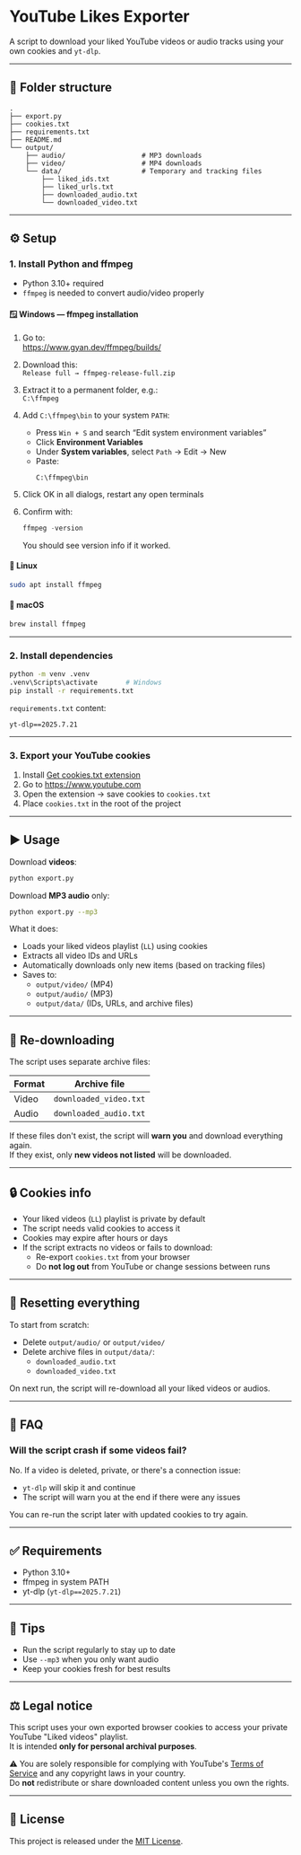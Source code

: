 # YouTube Likes Exporter

A script to download your liked YouTube videos or audio tracks using your own cookies and `yt-dlp`.

---

## 📁 Folder structure

```
.
├── export.py
├── cookies.txt
├── requirements.txt
├── README.md
└── output/
    ├── audio/                   # MP3 downloads
    ├── video/                   # MP4 downloads
    └── data/                    # Temporary and tracking files
        ├── liked_ids.txt
        ├── liked_urls.txt
        ├── downloaded_audio.txt
        └── downloaded_video.txt
```

---

## ⚙️ Setup

### 1. Install Python and ffmpeg

- Python 3.10+ required
- `ffmpeg` is needed to convert audio/video properly

#### 🪟 Windows — ffmpeg installation

1. Go to:  
   https://www.gyan.dev/ffmpeg/builds/

2. Download this:  
   `Release full → ffmpeg-release-full.zip`

3. Extract it to a permanent folder, e.g.:  
   `C:\ffmpeg`

4. Add `C:\ffmpeg\bin` to your system `PATH`:

   - Press `Win + S` and search “Edit system environment variables”
   - Click **Environment Variables**
   - Under **System variables**, select `Path` → Edit → New
   - Paste:
     ```
     C:\ffmpeg\bin
     ```

5. Click OK in all dialogs, restart any open terminals

6. Confirm with:

   ```powershell
   ffmpeg -version
   ```

   You should see version info if it worked.

#### 🐧 Linux

```bash
sudo apt install ffmpeg
```

#### 🍎 macOS

```bash
brew install ffmpeg
```

---

### 2. Install dependencies

```bash
python -m venv .venv
.venv\Scripts\activate       # Windows
pip install -r requirements.txt
```

`requirements.txt` content:

```
yt-dlp==2025.7.21
```

---

### 3. Export your YouTube cookies

1. Install [Get cookies.txt extension](https://chromewebstore.google.com/detail/get-cookiestxt-locally/cclelndahbckbenkjhflpdbgdldlbecc)
2. Go to https://www.youtube.com
3. Open the extension → save cookies to `cookies.txt`
4. Place `cookies.txt` in the root of the project

---

## ▶️ Usage

Download **videos**:

```bash
python export.py
```

Download **MP3 audio** only:

```bash
python export.py --mp3
```

What it does:

- Loads your liked videos playlist (`LL`) using cookies
- Extracts all video IDs and URLs
- Automatically downloads only new items (based on tracking files)
- Saves to:
  - `output/video/` (MP4)
  - `output/audio/` (MP3)
  - `output/data/` (IDs, URLs, and archive files)

---

## 🔁 Re-downloading

The script uses separate archive files:

| Format | Archive file                  |
|--------|-------------------------------|
| Video  | `downloaded_video.txt`        |
| Audio  | `downloaded_audio.txt`        |

If these files don't exist, the script will **warn you** and download everything again.  
If they exist, only **new videos not listed** will be downloaded.

---

## 🔒 Cookies info

- Your liked videos (`LL`) playlist is private by default
- The script needs valid cookies to access it
- Cookies may expire after hours or days
- If the script extracts no videos or fails to download:
  - Re-export `cookies.txt` from your browser
  - Do **not log out** from YouTube or change sessions between runs

---

## 🧼 Resetting everything

To start from scratch:

- Delete `output/audio/` or `output/video/`
- Delete archive files in `output/data/`:
  - `downloaded_audio.txt`
  - `downloaded_video.txt`

On next run, the script will re-download all your liked videos or audios.

---

## 🧠 FAQ

### Will the script crash if some videos fail?

No. If a video is deleted, private, or there's a connection issue:

- `yt-dlp` will skip it and continue
- The script will warn you at the end if there were any issues

You can re-run the script later with updated cookies to try again.

---

## ✅ Requirements

- Python 3.10+
- ffmpeg in system PATH
- yt-dlp (`yt-dlp==2025.7.21`)

---

## 🔧 Tips

- Run the script regularly to stay up to date
- Use `--mp3` when you only want audio
- Keep your cookies fresh for best results

---

## ⚖️ Legal notice

This script uses your own exported browser cookies to access your private YouTube "Liked videos" playlist.  
It is intended **only for personal archival purposes**.

⚠️ You are solely responsible for complying with YouTube's [Terms of Service](https://www.youtube.com/t/terms) and any copyright laws in your country.  
Do **not** redistribute or share downloaded content unless you own the rights.

---

## 📝 License

This project is released under the [MIT License](LICENSE).